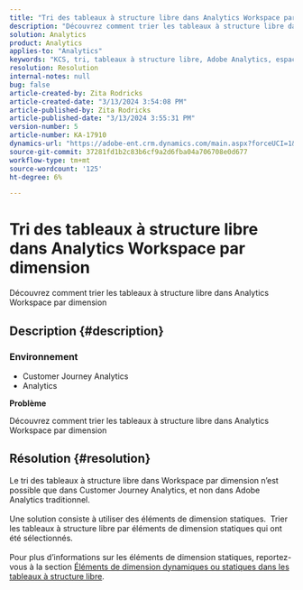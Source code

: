 ```yaml
---
title: "Tri des tableaux à structure libre dans Analytics Workspace par dimension"
description: "Découvrez comment trier les tableaux à structure libre dans Analytics Workspace par dimension"
solution: Analytics
product: Analytics
applies-to: "Analytics"
keywords: "KCS, tri, tableaux à structure libre, Adobe Analytics, espace de travail Adobe Analytics, dimension, comment"
resolution: Resolution
internal-notes: null
bug: false
article-created-by: Zita Rodricks
article-created-date: "3/13/2024 3:54:08 PM"
article-published-by: Zita Rodricks
article-published-date: "3/13/2024 3:55:31 PM"
version-number: 5
article-number: KA-17910
dynamics-url: "https://adobe-ent.crm.dynamics.com/main.aspx?forceUCI=1&pagetype=entityrecord&etn=knowledgearticle&id=3bd143e9-51e1-ee11-904d-6045bd0065b6"
source-git-commit: 37281fd1b2c83b6cf9a2d6fba04a706708e0d677
workflow-type: tm+mt
source-wordcount: '125'
ht-degree: 6%

---
```


# Tri des tableaux à structure libre dans Analytics Workspace par dimension


Découvrez comment trier les tableaux à structure libre dans Analytics Workspace par dimension

## Description {#description}


### <b>Environnement</b>

- Customer Journey Analytics
- Analytics




<b>Problème</b>

Découvrez comment trier les tableaux à structure libre dans Analytics Workspace par dimension


## Résolution {#resolution}

Le tri des tableaux à structure libre dans Workspace par dimension n’est possible que dans Customer Journey Analytics, et non dans Adobe Analytics traditionnel.<br> <br>Une solution consiste à utiliser des éléments de dimension statiques.  Trier les tableaux à structure libre par éléments de dimension statiques qui ont été sélectionnés.<br> <br>Pour plus d’informations sur les éléments de dimension statiques, reportez-vous à la section [Éléments de dimension dynamiques ou statiques dans les tableaux à structure libre](https://experienceleague.adobe.com/docs/analytics/analyze/analysis-workspace/visualizations/freeform-table/column-row-settings/manual-vs-dynamic-rows.html?lang=en).